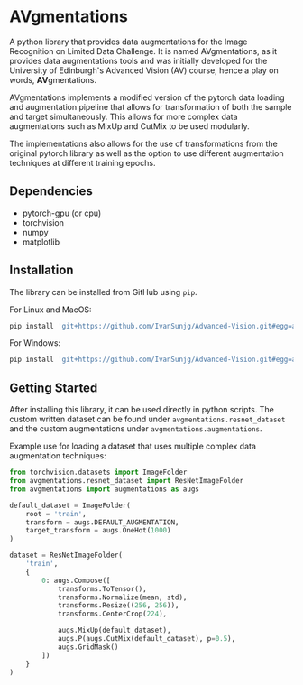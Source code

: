 # AVgmentations

A python library that provides data augmentations for the Image Recognition on Limited Data Challenge. It is named AVgmentations, as it provides data augmentations tools and was initially developed for the University of Edinburgh's Advanced Vision (AV) course, hence a play on words, **AV**gmentations.

AVgmentations implements a modified version of the pytorch data loading and augmentation pipeline that allows for transformation of both the sample and target simultaneously. This allows for more complex data augmentations such as MixUp and CutMix to be used modularly.

The implementations also allows for the use of transformations from the original pytorch library as well as the option to use different augmentation techniques at different training epochs.

## Dependencies

* pytorch-gpu (or cpu)
* torchvision
* numpy
* matplotlib

## Installation
The library can be installed from GitHub using `pip`.

For Linux and MacOS:

```bash
pip install 'git+https://github.com/IvanSunjg/Advanced-Vision.git#egg=avgmentations&subdirectory=avgmentations'
```

For Windows:

```bash
pip install 'git+https://github.com/IvanSunjg/Advanced-Vision.git#egg=avgmentations^&subdirectory=avgmentations'
```

## Getting Started
After installing this library, it can be used directly in python scripts. The custom written dataset can be found under `avgmentations.resnet_dataset` and the custom augmentations under `avgmentations.augmentations`.

Example use for loading a dataset that uses multiple complex data augmentation techniques:

```python
from torchvision.datasets import ImageFolder
from avgmentations.resnet_dataset import ResNetImageFolder
from avgmentations import augmentations as augs

default_dataset = ImageFolder(
    root = 'train',
    transform = augs.DEFAULT_AUGMENTATION,
    target_transform = augs.OneHot(1000)
)

dataset = ResNetImageFolder(
    'train',
    {
        0: augs.Compose([
            transforms.ToTensor(),
            transforms.Normalize(mean, std),
            transforms.Resize((256, 256)),
            transforms.CenterCrop(224),

            augs.MixUp(default_dataset),
            augs.P(augs.CutMix(default_dataset), p=0.5),
            augs.GridMask()
        ])
    }
)
```
